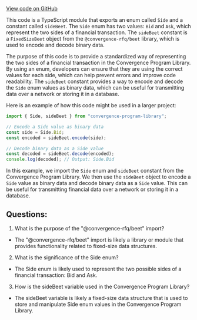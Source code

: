 [View code on GitHub](https://github.com/convergence-rfq/convergence-program-library/rfq/js/generated/types/Side.d.ts)

This code is a TypeScript module that exports an enum called `Side` and a constant called `sideBeet`. The `Side` enum has two values: `Bid` and `Ask`, which represent the two sides of a financial transaction. The `sideBeet` constant is a `FixedSizeBeet` object from the `@convergence-rfq/beet` library, which is used to encode and decode binary data.

The purpose of this code is to provide a standardized way of representing the two sides of a financial transaction in the Convergence Program Library. By using an enum, developers can ensure that they are using the correct values for each side, which can help prevent errors and improve code readability. The `sideBeet` constant provides a way to encode and decode the `Side` enum values as binary data, which can be useful for transmitting data over a network or storing it in a database.

Here is an example of how this code might be used in a larger project:

```typescript
import { Side, sideBeet } from "convergence-program-library";

// Encode a Side value as binary data
const side = Side.Bid;
const encoded = sideBeet.encode(side);

// Decode binary data as a Side value
const decoded = sideBeet.decode(encoded);
console.log(decoded); // Output: Side.Bid
```

In this example, we import the `Side` enum and `sideBeet` constant from the Convergence Program Library. We then use the `sideBeet` object to encode a `Side` value as binary data and decode binary data as a `Side` value. This can be useful for transmitting financial data over a network or storing it in a database.
## Questions: 
 1. What is the purpose of the "@convergence-rfq/beet" import?
- The "@convergence-rfq/beet" import is likely a library or module that provides functionality related to fixed-size data structures.

2. What is the significance of the Side enum?
- The Side enum is likely used to represent the two possible sides of a financial transaction: Bid and Ask.

3. How is the sideBeet variable used in the Convergence Program Library?
- The sideBeet variable is likely a fixed-size data structure that is used to store and manipulate Side enum values in the Convergence Program Library.